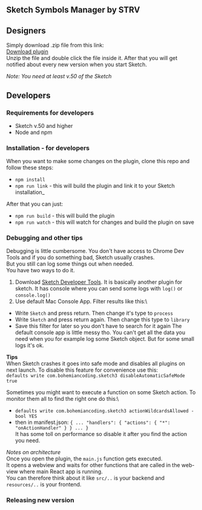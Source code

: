 ## Sketch Symbols Manager by STRV ##

## Designers ##

Simply download .zip file from this link:\
[Download plugin](https://github.com/strvcom/sketch-symbols-plugin/raw/master/release/sketch-symbols-plugin.zip)\
Unzip the file and double click the file inside it. After that you will get notified about every new version when you start Sketch.

_Note: You need at least v.50 of the Sketch_

## Developers ##

### Requirements for developers ###

* Sketch v.50 and higher
* Node and npm

### Installation - for developers ###

When you want to make some changes on the plugin, clone this repo and follow these steps:
* `npm install`
* `npm run link` - this will build the plugin and link it to your Sketch installation_

After that you can just:
* `npm run build` - this will build the plugin
* `npm run watch` - this will watch for changes and build the plugin on save 

### Debugging and other tips ###

Debugging is little cumbersome. You don't have access to Chrome Dev Tools and if you do something bad, Sketch usually crashes.\
But you still can log some things out when needed.\
You have two ways to do it.

1. Download [Sketch Developer Tools](https://github.com/skpm/sketch-dev-tools/releases/latest). It is basically another plugin for sketch. It has console where you can send some logs with `log()` or `console.log()`
2. Use default Mac Console App. Filter results like this:\
  * Write `Sketch` and press return. Then change it's type to `process`
  * Write `Sketch` and press return again. Then change this type to `library`
  * Save this filter for later so you don't have to search for it again
The default console app is little messy tho. You can't get all the data you need when you for example log some Sketch object. But for some small logs it's ok.

__Tips__\
When Sketch crashes it goes into safe mode and disables all plugins on next launch. To disable this feature for convenience use this:\
`defaults write com.bohemiancoding.sketch3 disableAutomaticSafeMode true`

Sometimes you might want to execute a function on some Sketch action. To monitor them all to find the right one do this:\
* `defaults write com.bohemiancoding.sketch3 actionWildcardsAllowed -bool YES`
* then in manifest.json:
    `{
      ...
      "handlers": {
        "actions": {
          "*": "onActionHandler"
          }
      }
      ...
    }`\
It has some toll on performance so disable it after you find the action you need.

_Notes on architecture_\
Once you open the plugin, the `main.js` function gets executed.\
It opens a webview and waits for other functions that are called in the web-view where main React app is running.\
You can therefore think about it like `src/..` is your backend and `resources/..` is your frontend.

### Releasing new version ###